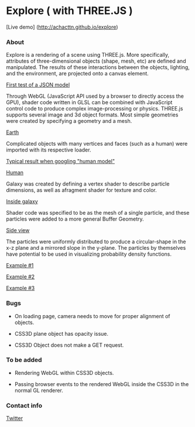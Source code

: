 # Explore ( with THREE.JS )

[Live demo]
(http://achacttn.github.io/explore)

### About

Explore is a rendering of a scene using THREE.js.
More specifically, attributes of three-dimensional objects (shape, mesh, etc) are defined and manipulated.
The results of these interactions between the objects, lighting, and the environment, are projected onto a canvas element.

[First test of a JSON model](https://raw.githubusercontent.com/achacttn/explore/master/readmesrc/json01.png)

Through WebGL (JavaScript API used by a browser to directly access the GPU), shader code written in GLSL can be combined with JavaScript control code to produce complex image-processing or physics.
THREE.js supports several image and 3d object formats.
Most simple geometries were created by specifying a geometry and a mesh.

[Earth](https://raw.githubusercontent.com/achacttn/explore/master/readmesrc/mesh01.png)

Complicated objects with many vertices and faces (such as a human) were imported with its respective loader.

[Typical result when googling "human model"](https://raw.githubusercontent.com/achacttn/explore/master/readmesrc/humanmodel01.png)

[Human](https://raw.githubusercontent.com/achacttn/explore/master/readmesrc/humanmode02.png)

Galaxy was created by defining a vertex shader to describe particle dimensions, as well as afragment shader for texture and color.

[Inside galaxy](https://raw.githubusercontent.com/achacttn/explore/master/readmesrc/galaxy01.png)

Shader code was specified to be as the mesh of a single particle, and these particles were added to a more general Buffer Geometry.

[Side view](https://raw.githubusercontent.com/achacttn/explore/master/readmesrc/galaxy02.png)

The particles were uniformly distributed to produce a circular-shape in the x-z plane and a mirrored slope in the y-plane.
The particles by themselves have potential to be used in visualizing probability density functions.

[Example #1](https://raw.githubusercontent.com/achacttn/explore/master/readmesrc/particles01.png)

[Example #2](https://raw.githubusercontent.com/achacttn/explore/master/readmesrc/particles02.png)

[Example #3](https://raw.githubusercontent.com/achacttn/explore/master/readmesrc/particles03.png)

### Bugs

* On loading page, camera needs to move for proper alignment of objects.

* CSS3D plane object has opacity issue.

* CSS3D Object does not make a GET request.

### To be added

* Rendering WebGL within CSS3D objects.

* Passing browser events to the rendered WebGL inside the CSS3D in the normal GL renderer.

### Contact info

[Twitter](https://twitter.com/achacttn)

